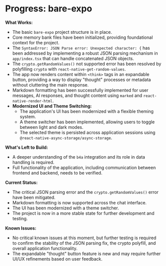 # Progress: bare-expo

**What Works:**
- The basic `bare-expo` project structure is in place.
- Core memory bank files have been initialized, providing foundational context for the project.
- The `SyntaxError: JSON Parse error: Unexpected character: {` has been addressed by implementing a robust JSON parsing mechanism in `app/index.tsx` that can handle concatenated JSON objects.
- The `crypto.getRandomValues()` not supported error has been resolved by polyfilling `crypto` with `react-native-get-random-values`.
- The app now renders content within `<think>` tags in an expandable button, providing a way to display "thought" processes or metadata without cluttering the main response.
- Markdown formatting has been successfully implemented for user messages, AI responses, and thought content using `marked` and `react-native-render-html`.
- **Modernized UI and Theme Switching:**
  - The application's UI has been modernized with a flexible theming system.
  - A theme switcher has been implemented, allowing users to toggle between light and dark modes.
  - The selected theme is persisted across application sessions using `@react-native-async-storage/async-storage`.

**What's Left to Build:**
- A deeper understanding of the `b4a` integration and its role in data handling is required.
- Full functionality of the application, including communication between frontend and backend, needs to be verified.

**Current Status:**
- The critical JSON parsing error and the `crypto.getRandomValues()` error have been mitigated.
- Markdown formatting is now supported across the chat interface.
- The UI has been modernized with a theme switcher.
- The project is now in a more stable state for further development and testing.

**Known Issues:**
- No critical known issues at this moment, but further testing is required to confirm the stability of the JSON parsing fix, the crypto polyfill, and overall application functionality.
- The expandable "thought" button feature is new and may require further UI/UX refinements based on user feedback.
